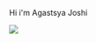 Hi i'm Agastsya Joshi

![](https://github-readme-stats.vercel.app/api?username=agastsya&show_icons=true&theme=merko)
